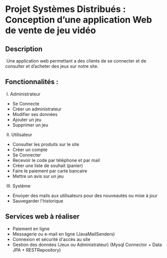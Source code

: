 # Projet Systèmes Distribués : Conception d’une application Web de vente de jeu vidéo

## Description

​ Une application web permettant a des clients de se connecter et de consulter et d’acheter des jeux sur notre site.

## Fonctionnalités :

​ I. Administrateur

* Se Connecte
* Créer un administrateur
* Modifier ses données
* Ajouter un jeu
* Supprimer un jeu

​ II. Utilisateur

* Consulter les produits sur le site
* Créer un compte
* Se Connecter
* Recevoir le code par téléphone et par mail
* Créer une liste de souhait (panier)
* Faire le paiement par carte bancaire
* Mettre un avis sur un jeu 

​ III. Système

* Envoyer des mails aux utilisateurs pour des nouveautés ou mise à jour
* Sauvegarder l'historique


## Services web à réaliser

* Paiement en ligne
* Messagerie ou e-mail en ligne (JavaMailSenders)
* Connexion et sécurité d'accès au site
* Gestion des données (Jeux ou Administrateur) (Mysql Connector + Data JPA + RESTRepository)

